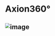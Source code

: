# Axion360°

## ![image](https://github.com/user-attachments/assets/9fb2d6f4-15b0-48de-9dbe-480bb22cb223)







 
